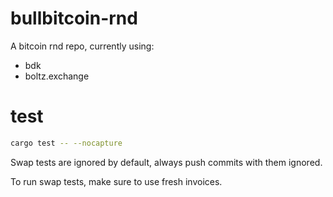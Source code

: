 # bullbitcoin-rnd

A bitcoin rnd repo, currently using:

- bdk
- boltz.exchange

# test

```bash
cargo test -- --nocapture
```

Swap tests are ignored by default, always push commits with them ignored. 

To run swap tests, make sure to use fresh invoices.